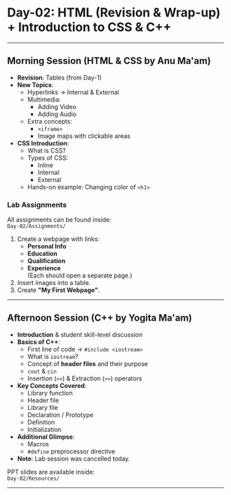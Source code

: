 # Day-02: HTML (Revision & Wrap-up) + Introduction to CSS & C++

---

## Morning Session (HTML & CSS by Anu Ma'am)
- **Revision**: Tables (from Day-1)
- **New Topics**:
  - Hyperlinks → Internal & External
  - Multimedia:
    - Adding Video
    - Adding Audio
  - Extra concepts:
    - `<iframe>`
    - Image maps with clickable areas
- **CSS Introduction**:
  - What is CSS?
  - Types of CSS:
    - Inline
    - Internal
    - External
  - Hands-on example: Changing color of `<h1>`

### Lab Assignments
All assignments can be found inside:  
`Day-02/Assignments/`

1. Create a webpage with links:
   - **Personal Info**
   - **Education**
   - **Qualification**
   - **Experience**  
   (Each should open a separate page.)
2. Insert images into a table.
3. Create **"My First Webpage"**.

---

## Afternoon Session (C++ by Yogita Ma'am)
- **Introduction** & student skill-level discussion
- **Basics of C++**:
  - First line of code → `#include <iostream>`
  - What is `iostream`?
  - Concept of **header files** and their purpose
  - `cout` & `cin`
  - Insertion (`<<`) & Extraction (`>>`) operators
- **Key Concepts Covered**:
  - Library function
  - Header file
  - Library file
  - Declaration / Prototype
  - Definition
  - Initialization
- **Additional Glimpse**:
  - Macros
  - `#define` preprocessor directive
- **Note**: Lab session was cancelled today.

PPT slides are available inside:  
`Day-02/Resources/`

---